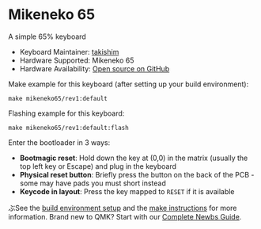# Mikeneko 65

A simple 65% keyboard

* Keyboard Maintainer: [takishim](https://github.com/takishim)
* Hardware Supported: Mikeneko 65
* Hardware Availability: [Open source on GitHub](https://github.com/takishim/mikeneko65/)

Make example for this keyboard (after setting up your build environment):

    make mikeneko65/rev1:default

Flashing example for this keyboard:

    make mikeneko65/rev1:default:flash

Enter the bootloader in 3 ways:

* **Bootmagic reset**: Hold down the key at (0,0) in the matrix (usually the top left key or Escape) and plug in the keyboard
* **Physical reset button**: Briefly press the button on the back of the PCB - some may have pads you must short instead
* **Keycode in layout**: Press the key mapped to `RESET` if it is available

ぶSee the [build environment setup](https://docs.qmk.fm/#/getting_started_build_tools) and the [make instructions](https://docs.qmk.fm/#/getting_started_make_guide) for more information. Brand new to QMK? Start with our [Complete Newbs Guide](https://docs.qmk.fm/#/newbs).

